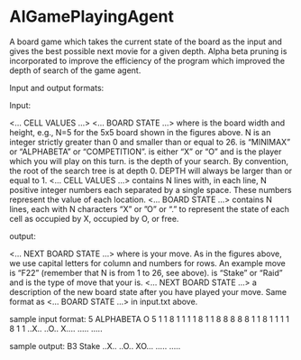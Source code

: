 # AIGamePlayingAgent
A board game which takes the current state of the board as the input and gives the best possible next movie for a given depth. 
Alpha beta pruning is incorporated to improve the efficiency of the program which improved the depth of search of the game agent.

Input and output formats:

Input: 

<N>
<MODE>
<YOUPLAY>
<DEPTH>
<… CELL VALUES …>
<… BOARD STATE …>
where
<N> is the board width and height, e.g., N=5 for the 5x5 board shown in the figures above. N is an integer
strictly greater than 0 and smaller than or equal to 26.
<MODE> is “MINIMAX” or “ALPHABETA” or “COMPETITION”.
<YOUPLAY> is either “X” or “O” and is the player which you will play on this turn.
<DEPTH> is the depth of your search. By convention, the root of the search tree is at depth 0. DEPTH will
always be larger than or equal to 1.
<… CELL VALUES …> contains N lines with, in each line, N positive integer numbers each separated by a single
space. These numbers represent the value of each location.
<… BOARD STATE …> contains N lines, each with N characters “X” or ”O” or “.” to represent the state of each
cell as occupied by X, occupied by O, or free.



output:

<MOVE> <MOVETYPE>
<… NEXT BOARD STATE …>
where
<MOVE> is your move. As in the figures above, we use capital letters for column and numbers for rows. An
example move is “F22” (remember that N is from 1 to 26, see above).
<MOVETYPE> is “Stake” or “Raid” and is the type of move that your <MOVE> is.
<… NEXT BOARD STATE …> a description of the new board state after you have played your move. Same
format as <… BOARD STATE …> in input.txt above.



sample input format:
5
ALPHABETA
O
5
1 1 8 1 1
1 1 8 1 1
8 8 8 8 8
1 1 8 1 1
1 1 8 1 1
..X..
..O..
X....
.....
.....

sample output:
B3 Stake
..X..
..O..
XO...
.....
.....
